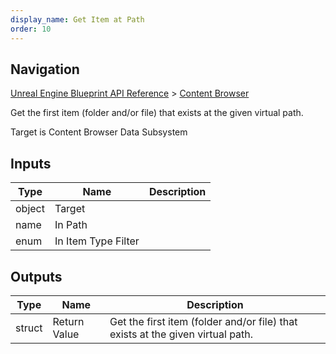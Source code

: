 ```yaml
---
display_name: Get Item at Path
order: 10
---
```

## Navigation

[Unreal Engine Blueprint API Reference](https://dev.epicgames.com/documentation/en-us/unreal-engine/BlueprintAPI) > [Content Browser](https://dev.epicgames.com/documentation/en-us/unreal-engine/BlueprintAPI/ContentBrowser)

Get the first item (folder and/or file) that exists at the given virtual path.

Target is Content Browser Data Subsystem

## Inputs

| Type | Name | Description |
| --- | --- | --- |
| object | Target |  |
| name | In Path |  |
| enum | In Item Type Filter |  |

## Outputs

| Type | Name | Description |
| --- | --- | --- |
| struct | Return Value | Get the first item (folder and/or file) that exists at the given virtual path. |
